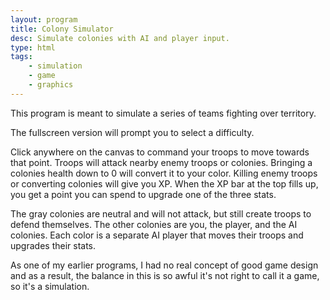 ```yaml
---
layout: program
title: Colony Simulator
desc: Simulate colonies with AI and player input.
type: html
tags:
    - simulation
    - game
    - graphics
---
```


This program is meant to simulate a series of teams fighting over territory.

The fullscreen version will prompt you to select a difficulty.

Click anywhere on the canvas to command your troops to move towards that point. Troops will attack nearby enemy troops or colonies. Bringing a colonies health down to 0 will convert it to your color. Killing enemy troops or converting colonies will give you XP. When the XP bar at the top fills up, you get a point you can spend to upgrade one of the three stats.

The gray colonies are neutral and will not attack, but still create troops to defend themselves.
The other colonies are you, the player, and the AI colonies. Each color is a separate AI player that moves their troops and upgrades their stats.

As one of my earlier programs, I had no real concept of good game design and as a result, the balance in this is so awful it's not right to call it a game, so it's a simulation.
